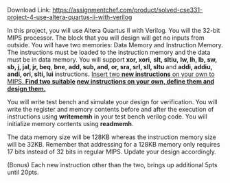 Download Link: https://assignmentchef.com/product/solved-cse331-project-4-use-altera-quartus-ii-with-verilog
<br>



In this project, you will use Altera Quartus II with Verilog. You will the 32-bit MIPS processor. The block that you will design will get no inputs from outside. You will have two memories: Data Memory and Instruction Memory. The instructions must be loaded to the instruction memory and the data must be in data memory. You will support <strong>xor, xori,</strong> <strong>slt, sltiu,</strong> <strong>lw, lh, lb, sw, sb, j, jal, jr, beq</strong>, <strong>bne</strong>, <strong>add, sub, and, or, sra, srl, sll, sltu </strong>and <strong>addi, addiu, andi, ori, slti, lui </strong>instructions<strong>.</strong> <u>Insert two <strong>new instructions</strong> on your own to MIPS. <strong>Find two suitable</strong></u><strong> <u>new instructions on your own, define them and design them.</u> </strong>

You will write test bench and simulate your design for verification. You will write the register and memory contents before and after the execution of instructions using <strong>writememh</strong> in your test bench verilog code. You will initialize memory contents using <strong>readmemh</strong>.

The data memory size will be 128KB whereas the instruction memory size will be 32KB. Remember that addressing for a 128KB memory only requires 17 bits instead of 32 bits in regular MIPS. Update your design accordingly.

(Bonus) Each new instruction other than the two, brings up additional 5pts until 20pts.